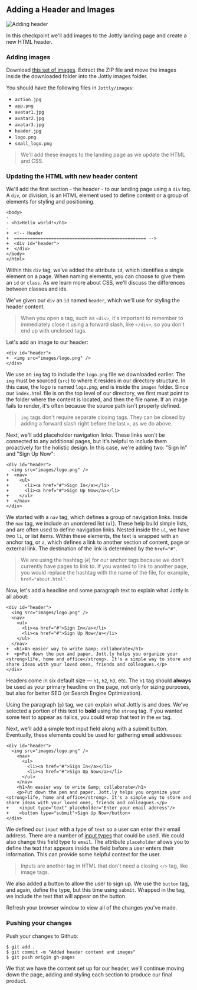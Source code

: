 ## Adding a Header and Images

![Adding header](http://cl.ly/WFBz/03-header.png)

In this checkpoint we'll add images to the Jottly landing page and create a new HTML header.

### Adding images

Download [this set of images](http://cl.ly/WFEA/Jottly-Images.zip). Extract the ZIP file and move the images inside the downloaded folder into the Jottly images folder.

You should have the following files in `Jottly/images`:

* `action.jpg`
* `app.png`
* `avatar1.jpg`
* `avatar2.jpg`
* `avatar3.jpg`
* `header.jpg`
* `logo.png`
* `small_logo.png`

> We'll add these images to the landing page as we update the HTML and CSS.

### Updating the HTML with new header content

We'll add the first section - the header - to our landing page using a `div` tag. A `div`, or division, is an HTML element used to define content or a group of elements for styling and positioning.

```html(index.html)
<body>
-
- <h1>Hello world!</h1>
-
+  <!-- Header
+  ================================================== -->
+  <div id="header">
+  </div>
</body>
</html>
```

Within this `div` tag, we've added the attribute `id`, which identifies a single element on a page. When naming elements, you can choose to give them an `id` or `class`. As we learn more about CSS, we'll discuss the differences between classes and ids.

We've given our `div` an `id` named `header`, which we'll use for styling the header content.

> When you open a tag, such as `<div>`, it's important to remember to immediately close it using a forward slash, like `</div>`, so you don't end up with unclosed tags.

Let's add an image to our header:

```html(index.html)
<div id="header">
+  <img src="images/logo.png" />
</div>
```

We use an `img` tag to include the `logo.png` file we downloaded earlier. The `img` must be sourced (`src`) to where it resides in our directory structure. In this case, the logo is named `logo.png`, and is inside the `images` folder. Since our `index.html` file is on the top level of our directory, we first must point to the folder where the content is located, and then the file name. If an image fails to render, it's often because the source path isn't properly defined.

> `img` tags don't require separate closing tags. They can be closed by adding a forward slash right before the last `>`, as we do above.

Next, we'll add placeholder navigation links. These links won't be connected to any additional pages, but it's helpful to include them proactively for the holistic design. In this case, we're adding two: "Sign In" and "Sign Up Now":

```html(index.html)
<div id="header">
  <img src="images/logo.png" />
+  <nav>
+    <ul>
+      <li><a href="#">Sign In</a></li>
+      <li><a href="#">Sign Up Now</a></li>
+    </ul>
+  </nav>
</div>
```

We started with a `nav` tag, which defines a group of navigation links. Inside the `nav` tag, we include an unordered list (`ul`). These help build simple lists, and are often used to define navigation links. Nested inside the `ul`, we have two `li`, or list items. Within these elements, the text is wrapped with an anchor tag, or `a`, which defines a link to another section of content, page or external link. The destination of the link is determined by the `href="#"`.

> We are using the hashtag (`#`) for our anchor tags because we don't currently have pages to link to. If you wanted to link to another page, you would replace the hashtag with the name of the file, for example, `href="about.html"`.

Now, let's add a headline and some paragraph text to explain what Jottly is all about:

```html(index.html)
<div id="header">
  <img src="images/logo.png" />
  <nav>
    <ul>
      <li><a href="#">Sign In</a></li>
      <li><a href="#">Sign Up Now</a></li>
    </ul>
  </nav>
+  <h1>An easier way to write &amp; collaborate</h1>
+  <p>Put down the pen and paper. Jott.ly helps you organize your <strong>life, home and office</strong>. It's a simple way to store and share ideas with your loved ones, friends and colleagues.</p>
</div>
```

Headers come in six default size — `h1`, `h2`, `h3`, etc. The `h1` tag should **always** be used as your primary headline on the page, not only for sizing purposes, but also for better SEO (or Search Engine Optimization).

Using the paragraph (`p`) tag, we can explain what Jottly is and does. We've selected a portion of this text to **bold** using the `strong` tag. If you wanted some text to appear as italics, you could wrap that text in the `em` tag.

Next, we'll add a simple text input field along with a submit button. Eventually, these elements could be used for gathering email addresses:

```html(index.html)
<div id="header">
  <img src="images/logo.png" />
    <nav>
      <ul>
        <li><a href="#">Sign In</a></li>
        <li><a href="#">Sign Up Now</a></li>
      </ul>
    </nav>
    <h1>An easier way to write &amp; collaborate</h1>
    <p>Put down the pen and paper. Jott.ly helps you organize your <strong>life, home and office</strong>. It's a simple way to store and share ideas with your loved ones, friends and colleagues.</p>
+    <input type="text" placeholder="Enter your email address"/>
+    <button type="submit">Sign Up Now</button>
</div>
```

We defined our `input` with a type of `text` so a user can enter their email address. There are a number of [input types](http://www.w3schools.com/tags/att_input_type.asp) that could be used. We could also change this field type to `email`. The attribute `placeholder` allows you to define the text that appears inside the field before a user enters their information. This can provide some helpful context for the user.

> Inputs are another tag in HTML that don't need a closing `</>` tag, like image tags.

We also added a button to allow the user to sign up. We use the `button` tag, and again, define the type, but this time using `submit`. Wrapped in the tag, we include the text that will appear on the button.

Refresh your browser window to view all of the changes you've made.

### Pushing your changes

Push your changes to Github:

```bash(Terminal)
$ git add .
$ git commit -m "Added header content and images"
$ git push origin gh-pages
```

We that we have the content set up for our header, we'll continue moving down the page, adding and styling each section to produce our final product.
